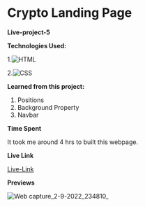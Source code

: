 # Crypto Landing Page

**Live-project-5**


**Technologies Used:** 


1.![HTML](https://img.shields.io/badge/-HTML5-orange)

2.![CSS](https://img.shields.io/badge/-CSS3-green)


**Learned from this project:**

1. Positions
2. Background Property
3. Navbar

**Time Spent**

It took me around 4 hrs to built this webpage.


**Live Link**

[Live-Link](https://project05-cryptolanding-page.netlify.app/)

**Previews**

![Web capture_2-9-2022_234810_](https://user-images.githubusercontent.com/111293928/188215267-a0e05b5c-e477-4d1e-8a0c-5e57f3babded.jpeg)


